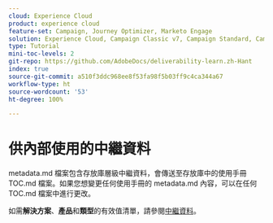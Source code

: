 ```yaml
---
cloud: Experience Cloud
product: experience cloud
feature-set: Campaign, Journey Optimizer, Marketo Engage
solution: Experience Cloud, Campaign Classic v7, Campaign Standard, Campaign v8 Client Console, Campaign v8 Web User Interface, Marketo Engage
type: Tutorial
mini-toc-levels: 2
git-repo: https://github.com/AdobeDocs/deliverability-learn.zh-Hant
index: true
source-git-commit: a510f3ddc968ee8f53fa98f5b03ff9c4ca344a67
workflow-type: ht
source-wordcount: '53'
ht-degree: 100%

---
```



# 供內部使用的中繼資料

metadata.md 檔案包含存放庫層級中繼資料，會傳送至存放庫中的使用手冊 TOC.md 檔案。如果您想變更任何使用手冊的 metadata.md 內容，可以在任何 TOC.md 檔案中進行更改。

如需&#x200B;**解決方案**、**產品**&#x200B;和&#x200B;**類型**&#x200B;的有效值清單，請參閱[中繼資料](https://experienceleague.adobe.com/docs/authoring-guide-exl/using/editing/user-guide-setup/metadata.html?lang=zh-Hant)。
